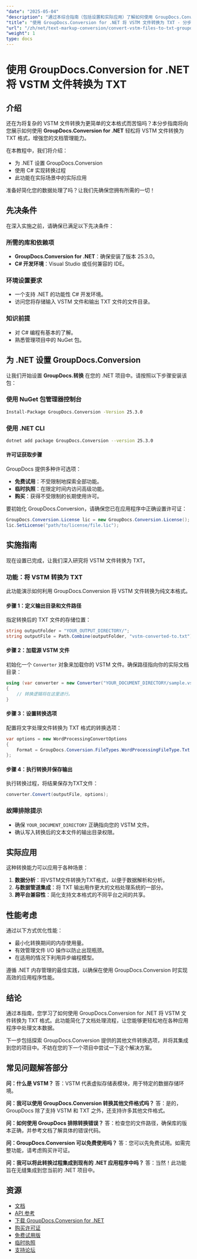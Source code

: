 ```yaml
---
"date": "2025-05-04"
"description": "通过本综合指南（包括设置和实际应用）了解如何使用 GroupDocs.Conversion for .NET 轻松地将 VSTM 文件转换为 TXT 格式。"
"title": "使用 GroupDocs.Conversion for .NET 将 VSTM 文件转换为 TXT - 分步指南"
"url": "/zh/net/text-markup-conversion/convert-vstm-files-to-txt-groupdocs-net/"
"weight": 1
type: docs
---
```

# 使用 GroupDocs.Conversion for .NET 将 VSTM 文件转换为 TXT

## 介绍
还在为将复杂的 VSTM 文件转换为更简单的文本格式而苦恼吗？本分步指南将向您展示如何使用 **GroupDocs.Conversion for .NET** 轻松将 VSTM 文件转换为 TXT 格式，增强您的文档管理能力。

在本教程中，我们将介绍：
- 为 .NET 设置 GroupDocs.Conversion
- 使用 C# 实现转换过程
- 此功能在实际场景中的实际应用

准备好简化您的数据处理了吗？让我们先确保您拥有所需的一切！

## 先决条件
在深入实施之前，请确保已满足以下先决条件：

### 所需的库和依赖项
- **GroupDocs.Conversion for .NET**：确保安装了版本 25.3.0。
- **C# 开发环境**：Visual Studio 或任何兼容的 IDE。

### 环境设置要求
- 一个支持 .NET 的功能性 C# 开发环境。
- 访问您将存储输入 VSTM 文件和输出 TXT 文件的文件目录。

### 知识前提
- 对 C# 编程有基本的了解。
- 熟悉管理项目中的 NuGet 包。

## 为 .NET 设置 GroupDocs.Conversion

让我们开始设置 **GroupDocs.转换** 在您的 .NET 项目中。请按照以下步骤安装该包：

### 使用 NuGet 包管理器控制台
```bash
Install-Package GroupDocs.Conversion -Version 25.3.0
```

### 使用 .NET CLI
```bash
dotnet add package GroupDocs.Conversion --version 25.3.0
```

#### 许可证获取步骤
GroupDocs 提供多种许可选项：
- **免费试用**：不受限制地探索全部功能。
- **临时执照**：在限定时间内访问高级功能。
- **购买**：获得不受限制的长期使用许可。

要初始化 GroupDocs.Conversion，请确保您已在应用程序中正确设置许可证：

```csharp
GroupDocs.Conversion.License lic = new GroupDocs.Conversion.License();
lic.SetLicense("path/to/license/file.lic");
```

## 实施指南
现在设置已完成，让我们深入研究将 VSTM 文件转换为 TXT。

### 功能：将 VSTM 转换为 TXT
此功能演示如何利用 GroupDocs.Conversion 将 VSTM 文件转换为纯文本格式。

#### 步骤 1：定义输出目录和文件路径
指定转换后的 TXT 文件的存储位置：

```csharp
string outputFolder = "YOUR_OUTPUT_DIRECTORY/";
string outputFile = Path.Combine(outputFolder, "vstm-converted-to.txt");
```

#### 步骤 2：加载源 VSTM 文件
初始化一个 `Converter` 对象来加载你的 VSTM 文件。确保路径指向你的实际文档目录：

```csharp
using (var converter = new Converter("YOUR_DOCUMENT_DIRECTORY/sample.vstm"))
{
    // 转换逻辑将在这里进行。
}
```

#### 步骤 3：设置转换选项
配置将文字处理文件转换为 TXT 格式的转换选项：

```csharp
var options = new WordProcessingConvertOptions 
{
    Format = GroupDocs.Conversion.FileTypes.WordProcessingFileType.Txt
};
```

#### 步骤 4：执行转换并保存输出
执行转换过程，将结果保存为TXT文件：

```csharp
converter.Convert(outputFile, options);
```

### 故障排除提示
- 确保 `YOUR_DOCUMENT_DIRECTORY` 正确指向您的 VSTM 文件。
- 确认写入转换后的文本文件的输出目录权限。

## 实际应用
这种转换能力可以应用于各种场景：
1. **数据分析**：将VSTM文件转换为TXT格式，以便于数据解析和分析。
2. **与数据管道集成**：将 TXT 输出用作更大的文档处理系统的一部分。
3. **跨平台兼容性**：简化支持文本格式的不同平台之间的共享。

## 性能考虑
通过以下方式优化性能：
- 最小化转换期间的内存使用量。
- 有效管理文件 I/O 操作以防止出现瓶颈。
- 在适用的情况下利用异步编程模型。

遵循 .NET 内存管理的最佳实践，以确保在使用 GroupDocs.Conversion 时实现高效的应用程序性能。

## 结论
通过本指南，您学习了如何使用 GroupDocs.Conversion for .NET 将 VSTM 文件转换为 TXT 格式。此功能简化了文档处理流程，让您能够更轻松地在各种应用程序中处理文本数据。

下一步包括探索 GroupDocs.Conversion 提供的其他文件转换选项，并将其集成到您的项目中。不妨在您的下一个项目中尝试一下这个解决方案。

## 常见问题解答部分
**问：什么是 VSTM？**
答：VSTM 代表虚拟存储表模块，用于特定的数据存储环境。

**问：我可以使用 GroupDocs.Conversion 转换其他文件格式吗？**
答：是的，GroupDocs 除了支持 VSTM 和 TXT 之外，还支持许多其他文件格式。

**问：如何使用 GroupDocs 排除转换错误？**
答：检查您的文件路径，确保库的版本正确，并参考文档了解具体的错误代码。

**问：GroupDocs.Conversion 可以免费使用吗？**
答：您可以先免费试用。如需完整功能，请考虑购买许可证。

**问：我可以将此转换过程集成到现有的 .NET 应用程序中吗？**
答：当然！此功能旨在无缝集成到您当前的 .NET 项目中。

## 资源
- [文档](https://docs.groupdocs.com/conversion/net/)
- [API 参考](https://reference.groupdocs.com/conversion/net/)
- [下载 GroupDocs.Conversion for .NET](https://releases.groupdocs.com/conversion/net/)
- [购买许可证](https://purchase.groupdocs.com/buy)
- [免费试用版](https://releases.groupdocs.com/conversion/net/)
- [临时执照](https://purchase.groupdocs.com/temporary-license/)
- [支持论坛](https://forum.groupdocs.com/c/conversion/10)